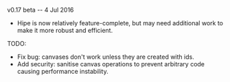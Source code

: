 v0.17 beta -- 4 Jul 2016

- Hipe is now relatively feature-complete, but may need additional work to make it more robust and efficient.

TODO:

- Fix bug: canvases don't work unless they are created with ids.
- Add security: sanitise canvas operations to prevent arbitrary code causing performance instability.
